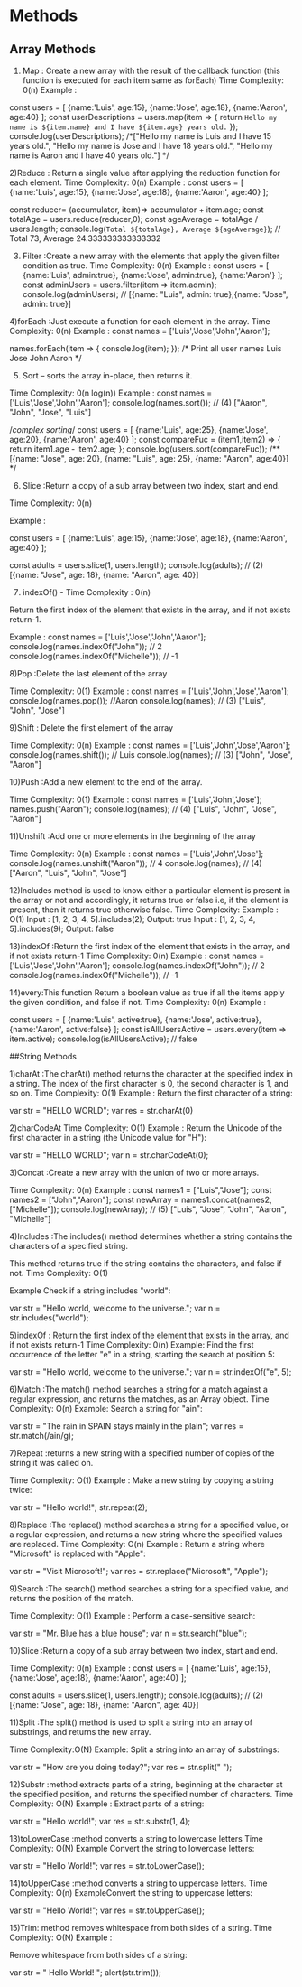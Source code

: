# Methods

## Array Methods

1) Map : Create a new array with the result of the callback function (this function is executed for each item same as forEach)
Time Complexity: 0(n)
Example :

const users = [
    {name:'Luis', age:15},
    {name:'Jose', age:18},
    {name:'Aaron', age:40}
];
const userDescriptions = users.map(item => {
   return `Hello my name is ${item.name} and I have ${item.age} years old.`
});
console.log(userDescriptions); 
/*["Hello my name is Luis and I have 15 years old.",
 "Hello my name is Jose and I have 18 years old.",
 "Hello my name is Aaron and I have 40 years old."] */

2)Reduce : Return a single value after applying the reduction function for each element.
Time Complexity: 0(n)
Example :
const users = [
  {name:'Luis', age:15},
  {name:'Jose', age:18},
  {name:'Aaron', age:40}
];

const reducer= (accumulator, item)=> accumulator + item.age;
const totalAge =  users.reduce(reducer,0);
const ageAverage = totalAge / users.length;
console.log(`Total ${totalAge}, Average ${ageAverage}`); // Total 73, Average 24.333333333333332


3) Filter :Create a new array with the elements that apply the given filter condition as true.
Time Complexity: 0(n)
Example :
const users = [
  {name:'Luis', admin:true},
  {name:'Jose', admin:true},
  {name:'Aaron'}
];
const adminUsers =  users.filter(item => item.admin);
console.log(adminUsers); // [{name: "Luis", admin: true},{name: "Jose", admin: true}]



4)forEach :Just execute a function for each element in the array.
Time Complexity: 0(n)
Example :
const names = ['Luis','Jose','John','Aaron'];

names.forEach(item => {
    console.log(item);
}); 
/* Print all user names
  Luis Jose John  Aaron 
*/


5) Sort  – sorts the array in-place, then returns it.

Time Complexity: 0(n log(n))
Example :
const names = ['Luis','Jose','John','Aaron'];
console.log(names.sort()); // (4) ["Aaron", "John", "Jose", "Luis"]

/*complex sorting*/
const users = [
    {name:'Luis', age:25},
    {name:'Jose', age:20},
    {name:'Aaron', age:40}
];
const compareFuc = (item1,item2) => {
  return item1.age - item2.age;
};
console.log(users.sort(compareFuc));
/**
 [{name: "Jose", age: 20}, {name: "Luis", age: 25}, {name: "Aaron", age:40}]
 */


6) Slice :Return a copy of a sub array between two index, start and end.

Time Complexity: 0(n)

Example :

const users = [
  {name:'Luis', age:15},
  {name:'Jose', age:18},
  {name:'Aaron', age:40}
];

const  adults = users.slice(1, users.length);
console.log(adults); // (2) [{name: "Jose", age: 18}, {name: "Aaron", age: 40}]


7. indexOf() - 
Time Complexity : 0(n)

Return the first index of the element that exists in the array, and if not exists return-1.

Example : 
const names = ['Luis','Jose','John','Aaron'];
console.log(names.indexOf("John")); // 2
console.log(names.indexOf("Michelle")); // -1

8)Pop :Delete the last element of the array

Time Complexity: 0(1)
Example :
const names = ['Luis','John','Jose','Aaron'];
console.log(names.pop()); //Aaron
console.log(names); // (3) ["Luis", "John", "Jose"]



9)Shift : Delete the first element of the array

Time Complexity: 0(n)
Example :
const names = ['Luis','John','Jose','Aaron'];
console.log(names.shift()); // Luis
console.log(names); // (3) ["John", "Jose", "Aaron"]

10)Push :Add a new element to the end of the array.

Time Complexity: 0(1)
Example :
const names = ['Luis','John','Jose'];
names.push("Aaron");
console.log(names); // (4) ["Luis", "John", "Jose", "Aaron"]


11)Unshift :Add one or more elements in the beginning of the array

Time Complexity: 0(n)
Example :
const names = ['Luis','John','Jose'];
console.log(names.unshift("Aaron")); // 4
console.log(names); // (4) ["Aaron", "Luis", "John", "Jose"]


12)Includes method is used to know either a particular element is present in the array or not and accordingly, it returns true or false i.e, if the element is present, then it returns true otherwise false.
Time Complexity: 
Example : O(1) 
Input : [1, 2, 3, 4, 5].includes(2);
Output: true
Input : [1, 2, 3, 4, 5].includes(9);
Output: false


13)indexOf :Return the first index of the element that exists in the array, and if not exists return-1
Time Complexity: 0(n)
Example :
const names = ['Luis','Jose','John','Aaron'];
console.log(names.indexOf("John")); // 2
console.log(names.indexOf("Michelle")); // -1

14)every:This function Return a boolean value as true if all the items apply the given condition, and false if not.
Time Complexity: 0(n)
Example :

const users = [
  {name:'Luis', active:true},
  {name:'Jose', active:true},
  {name:'Aaron', active:false}
];
const isAllUsersActive = users.every(item => item.active);
console.log(isAllUsersActive); // false











##String Methods


1)charAt :The charAt() method returns the character at the specified index in a string.
The index of the first character is 0, the second character is 1, and so on.
Time Complexity: O(1)
Example :
Return the first character of a string:

var str = "HELLO WORLD";
var res = str.charAt(0)


2)charCodeAt
Time Complexity: O(1)
Example :
Return the Unicode of the first character in a string (the Unicode value for "H"):

var str = "HELLO WORLD";
var n = str.charCodeAt(0);

3)Concat :Create a new array with the union of two or more arrays.

Time Complexity: 0(n)
Example :
const names1 = ["Luis","Jose"];
const names2 = ["John","Aaron"];
const newArray = names1.concat(names2,["Michelle"]);
console.log(newArray); // (5) ["Luis", "Jose", "John", "Aaron", "Michelle"]

4)Includes :The includes() method determines whether a string contains the characters of a specified string.

This method returns true if the string contains the characters, and false if not.
Time Complexity: O(1)

Example
Check if a string includes "world":

var str = "Hello world, welcome to the universe.";
var n = str.includes("world");

5)indexOf : Return the first index of the element that exists in the array, and if not exists return-1
Time Complexity: 0(n)
Example:
Find the first occurrence of the letter "e" in a string, starting the search at position 5:

var str = "Hello world, welcome to the universe.";
var n = str.indexOf("e", 5);

6)Match :The match() method searches a string for a match against a regular expression, and returns the matches, as an Array object.
Time Complexity: O(n)
Example:
Search a string for "ain":

var str = "The rain in SPAIN stays mainly in the plain";
var res = str.match(/ain/g);

7)Repeat :returns a new string with a specified number of copies of the string it was called on.

Time Complexity: O(1)
Example :
Make a new string by copying a string twice:

var str = "Hello world!";
str.repeat(2);

8)Replace :The replace() method searches a string for a specified value, or a regular expression, and returns a new string where the specified values are replaced.
Time Complexity: O(n)
Example :
Return a string where "Microsoft" is replaced with "Apple":

var str = "Visit Microsoft!";
var res = str.replace("Microsoft", "Apple");


9)Search :The search() method searches a string for a specified value, and returns the position of the match.

Time Complexity: O(1)
Example :
Perform a case-sensitive search:

var str = "Mr. Blue has a blue house";
var n = str.search("blue");

10)Slice :Return a copy of a sub array between two index, start and end.

Time Complexity: 0(n)
Example :
const users = [
  {name:'Luis', age:15},
  {name:'Jose', age:18},
  {name:'Aaron', age:40}
];

const  adults = users.slice(1, users.length);
console.log(adults); // (2) [{name: "Jose", age: 18}, {name: "Aaron", age: 40}]

11)Split :The split() method is used to split a string into an array of substrings, and returns the new array.

Time Complexity:O(N) 
Example:
Split a string into an array of substrings:

var str = "How are you doing today?";
var res = str.split(" ");

12)Substr :method extracts parts of a string, beginning at the character at the specified position, and returns the specified number of characters.
Time Complexity: O(N)
Example :
Extract parts of a string:

var str = "Hello world!";
var res = str.substr(1, 4);


13)toLowerCase :method converts a string to lowercase letters
Time Complexity: O(N)
Example 
Convert the string to lowercase letters:

var str = "Hello World!";
var res = str.toLowerCase();

14)toUpperCase :method converts a string to uppercase letters.
Time Complexity: O(n)
ExampleConvert the string to uppercase letters:

var str = "Hello World!";
var res = str.toUpperCase(); 

15)Trim: method removes whitespace from both sides of a string.
Time Complexity: O(N)
Example :

Remove whitespace from both sides of a string:

var str = "       Hello World!        ";
alert(str.trim());
